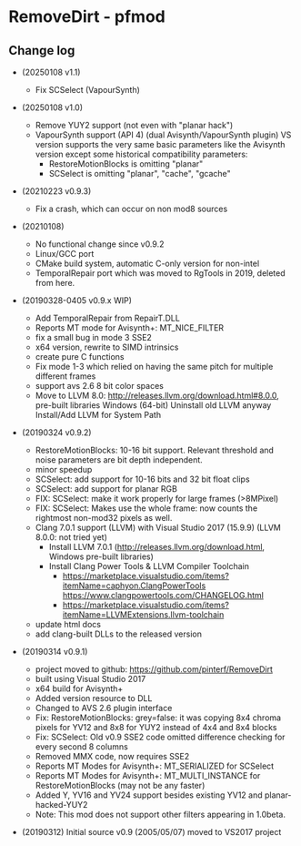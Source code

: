 # RemoveDirt - pfmod

## Change log

- (20250108 v1.1)
  - Fix SCSelect (VapourSynth)

- (20250108 v1.0)
  - Remove YUY2 support (not even with "planar hack")
  - VapourSynth support (API 4) (dual Avisynth/VapourSynth plugin)
    VS version supports the very same basic parameters like the Avisynth version except
    some historical compatibility parameters:
    - RestoreMotionBlocks is omitting "planar"
    - SCSelect is omitting "planar", "cache", "gcache"

- (20210223 v0.9.3)
  - Fix a crash, which can occur on non mod8 sources

- (20210108)
  - No functional change since v0.9.2
  - Linux/GCC port
  - CMake build system, automatic C-only version for non-intel 
  - TemporalRepair port which was moved to RgTools in 2019, deleted from here.

- (20190328-0405 v0.9.x WIP)
  - Add TemporalRepair from RepairT.DLL
  - Reports MT mode for Avisynth+: MT_NICE_FILTER
  - fix a small bug in mode 3 SSE2
  - x64 version, rewrite to SIMD intrinsics
  - create pure C functions 
  - Fix mode 1-3 which relied on having the same pitch for multiple different frames
  - support avs 2.6 8 bit color spaces
  - Move to LLVM 8.0: http://releases.llvm.org/download.html#8.0.0, pre-built libraries Windows (64-bit)
    Uninstall old LLVM anyway
    Install/Add LLVM for System Path

- (20190324 v0.9.2)
  - RestoreMotionBlocks: 10-16 bit support. Relevant threshold and noise parameters are bit depth independent.
  - minor speedup
  - SCSelect: add support for 10-16 bits and 32 bit float clips
  - SCSelect: add support for planar RGB
  - FIX: SCSelect: make it work properly for large frames (>8MPixel)
  - FIX: SCSelect: Makes use the whole frame: now counts the rightmost non-mod32 pixels as well.
  - Clang 7.0.1 support (LLVM) with Visual Studio 2017 (15.9.9) (LLVM 8.0.0: not tried yet)
    - Install LLVM 7.0.1 (http://releases.llvm.org/download.html, Windows pre-built libraries)
    - Install Clang Power Tools & LLVM Compiler Toolchain
      - https://marketplace.visualstudio.com/items?itemName=caphyon.ClangPowerTools
        https://www.clangpowertools.com/CHANGELOG.html 
      - https://marketplace.visualstudio.com/items?itemName=LLVMExtensions.llvm-toolchain
  - update html docs
  - add clang-built DLLs to the released version

- (20190314 v0.9.1)
  - project moved to github: https://github.com/pinterf/RemoveDirt
  - built using Visual Studio 2017
  - x64 build for Avisynth+
  - Added version resource to DLL
  - Changed to AVS 2.6 plugin interface
  - Fix: RestoreMotionBlocks: grey=false: it was copying 8x4 chroma pixels for YV12 and 8x8 for YUY2 instead of 4x4 and 8x4 blocks
  - Fix: SCSelect: Old v0.9 SSE2 code omitted difference checking for every second 8 columns
  - Removed MMX code, now requires SSE2
  - Reports MT Modes for Avisynth+: MT_SERIALIZED for SCSelect
  - Reports MT Modes for Avisynth+: MT_MULTI_INSTANCE for RestoreMotionBlocks (may not be any faster)
  - Added Y, YV16 and YV24 support besides existing YV12 and planar-hacked-YUY2
  - Note: This mod does not support other filters appearing in 1.0beta.

- (20190312)
  Initial source v0.9 (2005/05/07) moved to VS2017 project 
